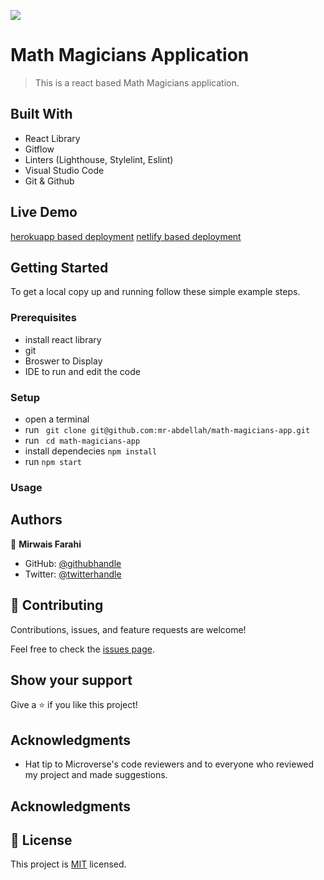 ![](https://img.shields.io/badge/Microverse-blueviolet) 

# Math Magicians Application

> This is a react based Math Magicians application.

## Built With

- React Library
- Gitflow
- Linters (Lighthouse, Stylelint, Eslint)
- Visual Studio Code
- Git & Github

## Live Demo

[herokuapp based deployment](https://mirwaisfarahi-math-magicians.herokuapp.com/)
[netlify based deployment](https://mirwaisfarahi-math-magicians.netlify.app/)

## Getting Started

To get a local copy up and running follow these simple example steps.

### Prerequisites

- install react library
- git
- Broswer to Display
- IDE to run and edit the code

### Setup

- open a terminal
- run ``` git clone git@github.com:mr-abdellah/math-magicians-app.git```
- run ``` cd math-magicians-app```
- install dependecies ``` npm install ```
- run ```npm start```
### Usage

## Authors

👤 **Mirwais Farahi**

- GitHub: [@githubhandle](https://github.com/mirwaisfarahi)
- Twitter: [@twitterhandle](https://twitter.com/farahi92)


## 🤝 Contributing

Contributions, issues, and feature requests are welcome!

Feel free to check the [issues page](../../issues/).

## Show your support

Give a ⭐️ if you like this project!

## Acknowledgments

- Hat tip to Microverse's code reviewers and to everyone who reviewed my project and made suggestions.

## Acknowledgments

## 📝 License

This project is [MIT](./LICENSE) licensed.
